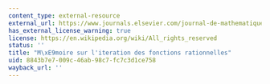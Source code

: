 ```yaml
---
content_type: external-resource
external_url: https://www.journals.elsevier.com/journal-de-mathematiques-pures-et-appliquees/
has_external_license_warning: true
license: https://en.wikipedia.org/wiki/All_rights_reserved
status: ''
title: "M\xE9moire sur l'iteration des fonctions rationnelles"
uid: 8843b7e7-009c-46ab-98c7-fc7c3d1ce758
wayback_url: ''
---
```

